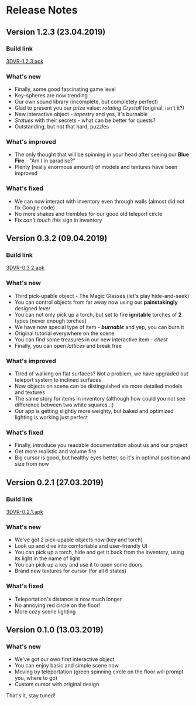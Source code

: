 # Release Notes
## Version 1.2.3 (23.04.2019)
### Build link
[3DVR-1.2.3.apk](https://drive.google.com/open?id=1SMyWGMgyqEZTcj5tL0YE7anLiu22_MYq)
### What's new
* Finally, some good fascinating game level
* Key-spheres are now trending
* Our own sound library (incomplete, but completely perfect)
* Glad to present you our prize value: *rotating Crystall* (original, isn't it?)
* New interactive object - *tapestry* and yes, it's burnable
* *Statues* with their secrets - what can be better for quests?
* Outstanding, but not that hard, puzzles

### What's improved
* The only thought that will be spinning in your head after seeing our **Blue Fire** - "Am I in paradise?"
* Plenty (really enormous amount) of models and textures have been improved

### What's fixed
* We can now interact with inventory even through walls (almost did not fix Google code) 
* No more shakes and trembles for our good old teleport circle
* Fix *can't touch this* sign in inventory 

## Version 0.3.2 (09.04.2019)
### Build link
[3DVR-0.3.2.apk](https://drive.google.com/open?id=17bt3mmQeFusOaMuonx9eGMAHXB1JhtyK)
### What's new
* Third pick-upable object - The Magic Glasses (let's play hide-and-seek)
* You can control objects from far away now using our **painstakingly** designed *lever*
* You can not only pick up a torch, but set to fire **ignitable** torches of **2** types (never enough torches)
* We have now special type of item - ***burnable*** and yep, you can burn it
* Original tutorial everywhere on the scene
* You can find some treasures in our new interactive item - *chest*
* Finally, you can open *lattices* and break free

### What's improved
* Tired of walking on flat surfaces? Not a problem, we have upgraded out teleport system to inclined surfaces
* Now objects on scene can be distinguished via more detailed models and textures
* The same story for items in inventory (although how could you not see difference between two white squares...)
* Our app is getting slightly more weighty, but baked and optimized lighting is working just perfect

### What's fixed
* Finally, introduce you readable documentation about us and our project
* Get more realistic and volume fire
* Big cursor is good, but healthy eyes better, so it's in optimal position and size from now

## Version 0.2.1 (27.03.2019)
### Build link
[3DVR-0.2.1.apk](https://drive.google.com/open?id=1yOupczrJicYD--90RuuiEhvM2E-GVuur)
### What's new
* We've got 2 pick-upable objects now (key and torch)
* Look up and dive into comfortable and user-friendly UI
* You can pick up a torch, hide and get it back from the inventory, using its light in the name of light
* You can pick up a key and use it to open some doors
* Brand new textures for cursor (for all 6 states)
### What's fixed
* Teleportation's distance is now much longer
* No annoying red circle on the floor!
* More cozy scene lighting

## Version 0.1.0 (13.03.2019)
### What's new
* We've got our own first interactive object
* You can enjoy basic and simple scene now
* Moving by teleportation (green spinning circle on the floor will prompt you, where to go)
* Custom cursor with original design

That's it, stay tuned! 
